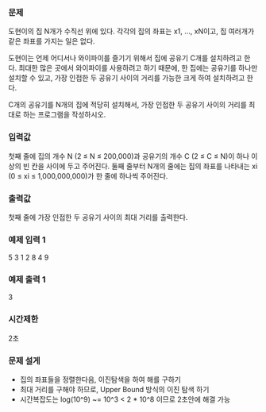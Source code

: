 ### 문제
도현이의 집 N개가 수직선 위에 있다. 각각의 집의 좌표는 x1, ..., xN이고, 집 여러개가 같은 좌표를 가지는 일은 없다.

도현이는 언제 어디서나 와이파이를 즐기기 위해서 집에 공유기 C개를 설치하려고 한다.
최대한 많은 곳에서 와이파이를 사용하려고 하기 때문에, 한 집에는 공유기를 하나만 설치할 수 있고, 가장 인접한 두 공유기 사이의 거리를 가능한 크게 하여 설치하려고 한다.

C개의 공유기를 N개의 집에 적당히 설치해서, 가장 인접한 두 공유기 사이의 거리를 최대로 하는 프로그램을 작성하시오.

### 입력값
첫째 줄에 집의 개수 N (2 ≤ N ≤ 200,000)과 공유기의 개수 C (2 ≤ C ≤ N)이 하나 이상의 빈 칸을 사이에 두고 주어진다.
둘째 줄부터 N개의 줄에는 집의 좌표를 나타내는 xi (0 ≤ xi ≤ 1,000,000,000)가 한 줄에 하나씩 주어진다.

### 출력값
첫째 줄에 가장 인접한 두 공유기 사이의 최대 거리를 출력한다.

### 예제 입력 1
5 3
1
2
8
4
9

### 예제 출력 1
3

### 시간제한
2초

### 문제 설게
- 집의 좌표들을 정렬한다음, 이진탐색을 하여 해를 구하기
- 최대 거리를 구해야 하므로, Upper Bound 방식의 이진 탐색 하기
- 시간복잡도는 log(10^9) ~= 10^3 < 2 * 10^8 이므로 2초안에 해결 가능
